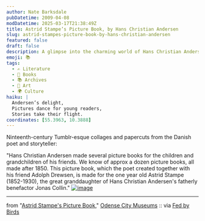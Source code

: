 ```yaml
---
author: Nate Barksdale
pubDatetime: 2009-04-08
modDatetime: 2025-03-17T21:38:49Z
title: Astrid Stampe’s Picture Book, by Hans Christian Andersen
slug: astrid-stampes-picture-book-by-hans-christian-andersen
featured: false
draft: false
description: A glimpse into the charming world of Hans Christian Andersen's picture books for the young and imaginative.
emoji: 📚
tags:
  - ✍️ Literature
  - 📖 Books
  - 📚 Archives
  - 🎨 Art
  - 🌍 Culture
haiku: |
  Andersen’s delight,  
  Pictures dance for young readers,  
  Stories take their flight.
coordinates: [55.3963, 10.3888]
---
```


Ninteenth-century Tumblr-esque collages and papercuts from the Danish poet and storyteller:

"Hans Christian Andersen made several picture books for the children and grandchildren of his friends. We know of approx a dozen picture books, all made after 1850. This picture book, which the poet created together with his friend Adolph Drewsen, is made for the one year old Astrid Stampe (1852-1930), the great granddaughter of Hans Christian Andersen's fatherly benefactor Jonas Collin." [![image](http://culture-making.com/media/andersen.jpg)](http://museum.odense.dk/andersen/billedbog/stampe.asp?sprog=engelsk)

---

from "[Astrid Stampe's Picture Book](http://web.archive.org/web/20101105054854/http://www.museum.odense.dk/andersen/billedbog/stampe.asp?sprog=engelsk)," [Odense City Museums](http://web.archive.org/web/20101105054854/http://www.museum.odense.dk/andersen/billedbog/stampe.asp?sprog=engelsk) :: via [Fed by Birds](http://web.archive.org/web/20140813173104/http://www.fedbybirds.com/2009/04/hans_christian_andersens_blog.html)
